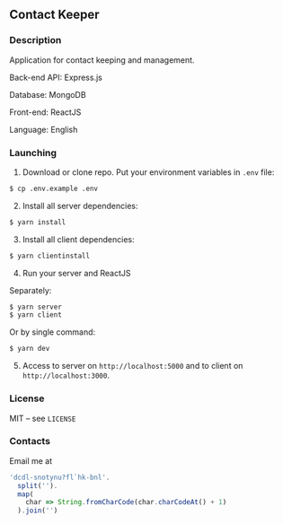 ## Contact Keeper

### Description

Application for contact keeping and management.

Back-end API: Express.js

Database: MongoDB

Front-end: ReactJS

Language: English

### Launching

1. Download or clone repo. Put your environment variables in `.env` file:

```bash
$ cp .env.example .env
```

2. Install all server dependencies:

```bash
$ yarn install
```

3. Install all client dependencies:

```bash
$ yarn clientinstall
```

4. Run your server and ReactJS

Separately:

```bash
$ yarn server
$ yarn client
```

Or by single command:

```bash
$ yarn dev
```

5. Access to server on `http://localhost:5000` and to client on `http://localhost:3000`.

### License

MIT – see `LICENSE`

### Contacts

Email me at

```javascript
'dcdl-snotynu?fl`hk-bnl'.
  split('').
  map(
    char => String.fromCharCode(char.charCodeAt() + 1)
  ).join('')
```
